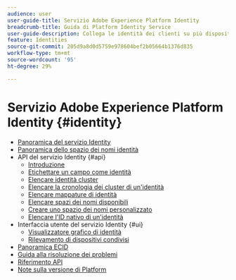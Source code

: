 ```yaml
---
audience: user
user-guide-title: Servizio Adobe Experience Platform Identity
breadcrumb-title: Guida di Platform Identity Service
user-guide-description: Collega le identità dei clienti su più dispositivi e sistemi per offrire esperienze digitali personalizzate.
feature: Identities
source-git-commit: 205d9a8d0d5759e978604bef2b05664b1376d835
workflow-type: tm+mt
source-wordcount: '95'
ht-degree: 29%

---
```



# Servizio Adobe Experience Platform Identity {#identity}

- [Panoramica del servizio Identity](home.md)
- [Panoramica dello spazio dei nomi identità](namespaces.md)
- API del servizio Identity {#api}
   - [Introduzione](api/getting-started.md)
   - [Etichettare un campo come identità](api/label-identities.md)
   - [Elencare identità cluster](api/list-cluster-identites.md)
   - [Elencare la cronologia dei cluster di un&#39;identità](api/list-cluster-history.md)
   - [Elencare mappature di identità](api/list-identity-mappings.md)
   - [Elencare spazi dei nomi disponibili](api/list-namespaces.md)
   - [Creare uno spazio dei nomi personalizzato](api/create-custom-namespace.md)
   - [Elencare l&#39;ID nativo di un&#39;identità](api/list-native-id.md)
- Interfaccia utente del servizio Identity {#ui}
   - [Visualizzatore grafico di identità](ui/identity-graph-viewer.md)
   - [Rilevamento di dispositivi condivisi](ui/shared-devices.md)
- [Panoramica ECID](ecid.md)
- [Guida alla risoluzione dei problemi](troubleshooting-guide.md)
- [Riferimento API](https://www.adobe.io/experience-platform-apis/references/identity-service)
- [Note sulla versione di Platform](https://www.adobe.com/go/platform-release-notes-en)